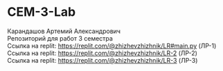 # CEM-3-Lab
Карандашов Артемий Александрович  <br />
Репозиторий для работ 3 семестра  <br />
Ссылка на replit: https://replit.com/@zhizhevzhizhnik/LR#main.py (ЛР-1) <br />
Ссылка на replit: https://replit.com/@zhizhevzhizhnik/LR-2 (ЛР-2) <br />
Ссылка на replit: https://replit.com/@zhizhevzhizhnik/LR-3 (ЛР-3) <br />
